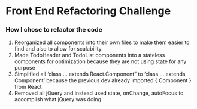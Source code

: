 
# Front End Refactoring Challenge

### How I chose to refactor the code

1. Reorganized all components into their own files to make them easier to find and also to allow for scalability.
2. Made TodoHeader and TodoList components into a stateless components for optimization because they are not using state for any purpose
3. Simplified all ‘class … extends  React.Component” to ‘class … extends Component’ because the previous dev already imported { Component } from React
4. Removed all jQuery and instead used state, onChange, autoFocus to accomplish what jQuery was doing
